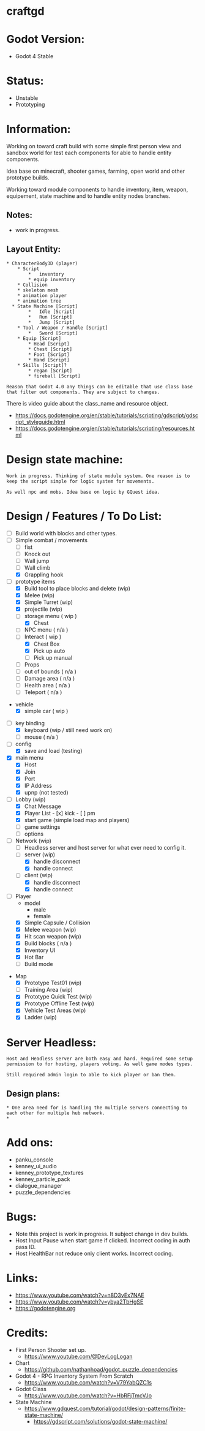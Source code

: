 # craftgd

# Godot Version:
 * Godot 4 Stable

# Status:
 * Unstable
 * Prototyping

# Information:
 Working on toward craft build with some simple first person view and sandbox world for test each components for able to handle entity components.

 Idea base on minecraft, shooter games, farming, open world and other prototype builds.

 Working toward module components to handle inventory, item, weapon, equipement, state machine and to handle entity nodes branches.

## Notes:
 * work in progress.

## Layout Entity:
	* CharacterBody3D (player)
		* Script
			*	inventory
			* equip inventory
		* Collision
		* skeleton mesh
		* animation player
		* animation tree 
	  * State Machine [Script]
			*	Idle [Script]
			*	Run [Script]
			*	Jump [Script]
		* Tool / Weapon / Handle [Script]
			*	Sword [Script]
		* Equip [Script]
			* Head [Script]
			* Chest [Script]
			* Foot [Script]
			* Hand [Script]
		* Skills [Script]?
			* regan [Script]
			* fireball [Script]

	Reason that Godot 4.0 any things can be editable that use class base that filter out components. They are subject to changes.

 There is video guide about the class_name and resource object.

* https://docs.godotengine.org/en/stable/tutorials/scripting/gdscript/gdscript_styleguide.html
* https://docs.godotengine.org/en/stable/tutorials/scripting/resources.html

# Design state machine:

	Work in progress. Thinking of state module system. One reason is to keep the script simple for logic system for movements.

	As well npc and mobs. Idea base on logic by GQuest idea.

# Design / Features / To Do List:

 * [ ] Build world with blocks and other types.
 * [ ] Simple combat / movements
	* [ ] fist
	* [ ] Knock out
	* [ ] Wall jump
	* [ ] Wall climb
	* [x] Grappling hook
 * [ ] prototype items
   * [x] Build tool to place blocks and delete (wip)
   * [x] Melee (wip)
   * [x] Simple Turret (wip)
   * [x] projectile (wip)
   * [ ] storage menu ( wip )
	   * [x] Chest
   * [ ] NPC menu ( n/a )
   * [ ] Interact ( wip )
     * [x] Chest Box
     * [x] Pick up auto
     * [ ] Pick up manual
	* [ ] Props
    * [ ] out of bounds ( n/a )
    * [ ] Damage area ( n/a )
    * [ ] Health area ( n/a )
    * [ ] Teleport ( n/a )

 * vehicle
	*	[x] simple car ( wip )
 * [ ] key binding
	*	[x] keyboard (wip / still need work on)
	* [ ] mouse ( n/a )
 * [ ] config
	 * [x] save and load (testing)
 * [x] main menu
	 * [x] Host
	 * [x] Join
	 * [x] Port
	 * [x] IP Address
	 * [x] upnp (not tested)
 * [ ] Lobby (wip)
	 * [x] Chat Message
	 * [x] Player List
				- [x] kick
				- [ ] pm
	 * [x] start game (simple load map and players)
	 * [ ] game settings
	 * [ ] options
 * [ ] Network (wip)
   * [ ] Headless server and host server for what ever need to config it.
   * [ ] server (wip)
     * [x] handle disconnect
     * [x] handle connect
   * [ ] client (wip)
     * [x] handle disconnect
     * [x] handle connect
  
 * [ ] Player
   * model
	   * male
	   * female
   * [x] Simple Capsule / Collision
   * [x] Melee weapon (wip)
   * [x] Hit scan weapon (wip)
   * [x] Build blocks ( n/a )
   * [x] Inventory UI
   * [x] Hot Bar
   * [ ] Build mode
 * Map
   * [x] Prototype Test01 (wip)
   * [ ] Training Area (wip)
   * [x] Prototype Quick Test (wip)
   * [x] Prototype Offline Test (wip)
   * [x] Vehicle Test Areas (wip)
   * [x] Ladder (wip)

# Server Headless:
	Host and Headless server are both easy and hard. Required some setup permission to for hosting, players voting. As well game modes types.

	Still required admin login to able to kick player or ban them.

## Design plans:
	* One area need for is handling the multiple servers connecting to each other for multiple hub network.
	* 

# Add ons:
 * panku_console
 * kenney_ui_audio
 * kenney_prototype_textures
 * kenney_particle_pack
 * dialogue_manager
 * puzzle_dependencies

# Bugs: 
 * Note this project is work in progress. It subject change in dev builds.
 * Host Input Pause when start game if clicked. Incorrect coding in auth pass ID.
 * Host HealthBar not reduce only client works.  Incorrect coding.

# Links:
 * https://www.youtube.com/watch?v=n8D3vEx7NAE
 * https://www.youtube.com/watch?v=ybya2TbHgSE
 * https://godotengine.org
 
# Credits:
 * First Person Shooter set up.
 	* https://www.youtube.com/@DevLogLogan 
 * Chart
   * https://github.com/nathanhoad/godot_puzzle_dependencies
 * Godot 4 - RPG Inventory System From Scratch
   * https://www.youtube.com/watch?v=V79YabQZC1s
 * Godot Class
   * https://www.youtube.com/watch?v=HbRFjTmcVJo
 * State Machine
	  * https://www.gdquest.com/tutorial/godot/design-patterns/finite-state-machine/
		* https://gdscript.com/solutions/godot-state-machine/